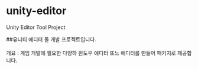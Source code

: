 # unity-editor
Unity Editor Tool Project

##유니티 에디터 둘 개발 프로젝트입니다.
</br></br>
개요 : 게임 개발에 필요한 다양하 윈도우 에디터 또느 에디터를 만들어 패키지로 제공합니다.
